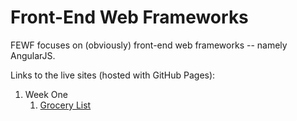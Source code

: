 # Front-End Web Frameworks

FEWF focuses on (obviously) front-end web frameworks -- namely AngularJS.

Links to the live sites (hosted with GitHub Pages):
 1. Week One
    1. <a href="http://arcrammer.github.io/17.-FEWF/1.%20Grocery%20List/" target="_blank">Grocery List</a>
